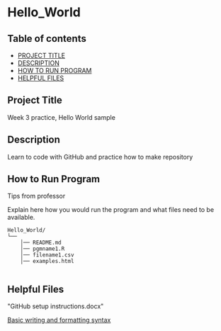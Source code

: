 # Hello_World
## Table of contents

- [PROJECT TITLE](#Project-Title)
- [DESCRIPTION](#Description)
- [HOW TO RUN PROGRAM](#How-to-run-program)
- [HELPFUL FILES](#Helpful-files)

## Project Title

Week 3 practice, Hello World sample 

## Description

Learn to code with GitHub and practice how to make repository

## How to Run Program 

Tips from professor

Explain here how you would run the program and what files need to be available. 
```text
Hello_World/
└── 
    │── README.md
    │── pgmname1.R
    │── filename1.csv
    │── examples.html
   
```

## Helpful Files
"GitHub setup instructions.docx"

[Basic writing and formatting syntax](https://docs.github.com/en/github/writing-on-github/basic-writing-and-formatting-syntax)


